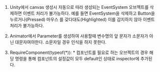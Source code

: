 1. Unity에서 canvas 생성시 자동으로 따라 생성되는 EventSystem 오브젝트를 삭제하면 이벤트 처리가 불가능하다. 예를 들면 EventSystem을 삭제하고 Button을 누르거나(Pressed) 마우스
를 갖다대도(Highlighted) 이를 감지하지 않아 이벤트처리가 불가능하다.

2. Animator에서 Parameter를 생성하여 사용할때 변수명의 앞 문자가 소문자가 아닌 대문자여야한다. 소문자일 경우 인식을 하지 못한다.

3. RequireComponent(typeof(*)): * 컴포넌트를 필요로 하는 오브젝트의 경우 해당 명령을 통해 컴포넌트의 설정값이 모두 default인 상태로
inspector에 추가된다.
